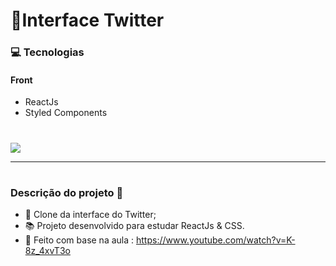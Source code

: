 # 📌Interface Twitter

### 💻 Tecnologias

#### Front

- ReactJs
- Styled Components

#


![](https://i.ibb.co/d0bNzjD/screenshot-localhost-3000-1594244555469.png)

---

#

### Descrição do projeto 🚀

- 📙 Clone da interface do Twitter;
- 📚 Projeto desenvolvido para estudar ReactJs & CSS.
- 🚀 Feito com base na aula : https://www.youtube.com/watch?v=K-8z_4xvT3o

